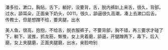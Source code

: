 潘多拉，漱口，胸贴，舌下，躺好，没要背，舌，脱内裤趴上来舌，很久，背部，过水，舔耳朵，正面亲下奶头，0011，很久，舔逼很久高潮，凑上去漱口后舌，传教士，但是想蹭不给，要夹腿，出水



美人鱼，很高，抱抱，不给舌，脱衣服裤子，不要背部，胸不错，再三要求才碰了下，躺下，波推，抓龙筋，臀推，女上夹着磨，舔逼，开腿蹭两下，毒下，后入磨，女上夹腿磨，正面夹腿磨，出水，亲脸吻别